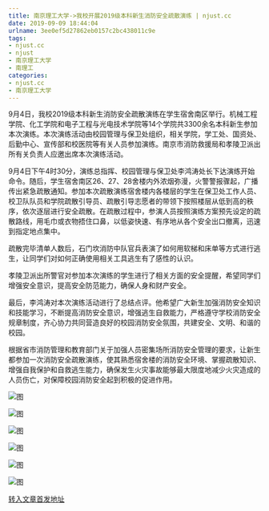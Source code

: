 ```yaml
---
title: 南京理工大学->我校开展2019级本科新生消防安全疏散演练 | njust.cc
date: 2019-09-09 18:44:04
urlname: 3ee0ef5d27862eb0157c2bc438011c9e
tags: 
- njust.cc
- njust
- 南京理工大学
- 南理工
categories:
- njust.cc
- 南京理工大学
---
```



9月4日，我校2019级本科新生消防安全疏散演练在学生宿舍南区举行。机械工程学院、化工学院和电子工程与光电技术学院等14个学院共3300余名本科新生参加本次演练。本次演练活动由校园管理与保卫处组织，相关学院，学工处、国资处、后勤中心、宣传部和校医院等有关人员参加演练。南京市消防救援局和孝陵卫派出所有关负责人应邀出席本次演练活动。

9月4日下午4时30分，演练总指挥、校园管理与保卫处李鸿涛处长下达演练开始命令。随后，学生宿舍南区26、27、28舍楼内外浓烟弥漫，火警警报骤起，广播传出紧急疏散通知。参加本次疏散演练宿舍楼内各楼层的学生在保卫处工作人员、校卫队队员和学院疏散引导员、疏散引导志愿者的带领下按照楼层从低到高的秩序，依次逐层进行安全疏散。在疏散过程中，参演人员按照演练方案预先设定的疏散路线，用毛巾或衣物捂住口鼻，以低姿快速、有序地从各个安全出口撤离，迅速到指定地点集中。

疏散完毕清单人数后，石门坎消防中队官兵表演了如何用软梯和床单等方式进行逃生，让同学们对如何正确使用相关工具逃生有了感性的认识。

孝陵卫派出所警官对参加本次演练的学生进行了相关方面的安全提醒，希望同学们增强安全意识，提高安全防范能力，确保人身和财产安全。

最后，李鸿涛对本次演练活动进行了总结点评。他希望广大新生加强消防安全知识和技能学习，不断提高消防安全意识，增强逃生自救能力，严格遵守学校消防安全规章制度，齐心协力共同营造良好的校园消防安全氛围，共建安全、文明、和谐的校园。

根据省市消防管理和教育部门关于加强人员密集场所消防安全管理的要求，让新生都参加一次消防安全疏散演练，使其熟悉宿舍楼的消防安全环境、掌握疏散知识、增强自我保护和自救逃生能力，确保发生火灾事故能够最大限度地减少火灾造成的人员伤亡，对保障校园消防安全起到积极的促进作用。



![图](http://zs.njust.edu.cn/_upload/article/images/7a/2c/b53b879e45d684af503d5cd60382/41fbd677-72d5-419f-9847-694b45882c60.jpg)

![图](http://zs.njust.edu.cn/_upload/article/images/7a/2c/b53b879e45d684af503d5cd60382/a91cf126-8ee1-4d88-a21c-6ae8ddb08990.jpg)

![图](http://zs.njust.edu.cn/_upload/article/images/7a/2c/b53b879e45d684af503d5cd60382/ffc8442a-cd45-44b6-9294-359b139fec4d.jpg)

![图](http://zs.njust.edu.cn/_upload/article/images/7a/2c/b53b879e45d684af503d5cd60382/bc1faf1e-d8de-47ab-b20d-8e12e28cc70e.jpg)

![图](http://zs.njust.edu.cn/_upload/article/images/7a/2c/b53b879e45d684af503d5cd60382/721c6a3a-6320-4549-a90d-636a02945de1.jpg)

![图](http://zs.njust.edu.cn/_upload/article/images/7a/2c/b53b879e45d684af503d5cd60382/ff526840-2ae6-443b-b14d-d94d50f7fb02.jpg)

[转入文章首发地址](http://zs.njust.edu.cn/29/d0/c4621a207312/page.htm)